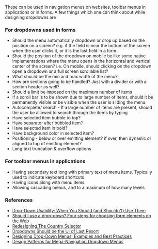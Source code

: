 
These can be used in navigation menus on websites, toolbar menus in applications or in forms. A few things which one can think about while designing dropdowns are 

### For dropdowns used in forms
* Should the menu automatically dropdown or drop up based on the position on a screen? e.g. if the field is near the bottom of the screen when the user clicks it, or it is the last field in a form.
* Should the position of the dropdown on mobile be like some native implementations where the menu opens in the horizontal and vertical center of the screen? i.e. On mobile, should clicking on the dropdown open a dropdown or a full screen scrollable list? 
* What should be the min and max width of the menu?
* How are sections going to be handled? Just with a divider or with a section header as well?
* Should a limit be imposed on the maximum number of items
* If a scroll bar is to be shown due to large number of items, should it be permanently visible or be visible when the user is sliding the menu
* Autocomplete/ search - If a large number of items are present, should the user be allowed to search through the items by typing
* Have selected item bubble to top?
* Have separator after bubbled item?
* Have selected item in bold?
* Have background color in selected item?
* Positioning - below or over emitting element? if over, then dynamic or aligned to top of emitting element?
* Long text truncation & overflow options

### For toolbar menus in applications
- Having secondary text long with primary text of menu items. Typically used to indicate keyboard shortcuts
- Having icons along with menu items
- Allowing cascading menus, and to a maximum of how many levels


### References
* [Drop-Down Usability: When You Should (and Shouldn't) Use Them](http://baymard.com/blog/drop-down-usability)
* [Should I use a drop-down? Four steps for choosing form elements on the Web](http://baymard.com/blog/drop-down-usability)
* [Redesigning The Country Selector](https://www.smashingmagazine.com/2011/11/redesigning-the-country-selector/)
* [Dropdowns Should be the UI of Last Resort](http://www.lukew.com/ff/entry.asp?1950)
* [Designing Drop-Down Menus: Examples and Best Practices](https://www.smashingmagazine.com/2009/03/designing-drop-down-menus-examples-and-best-practices/)
* [Design Patterns for Mega-Navigation Dropdown Menus](http://webdesignledger.com/design-patterns-mega-nav-dropdown-menus/)


<!-- 
## Data Interface

**1. Label**
* Used to input the label of this form field.
* Shown as an input field in the property panel.
* Default Value: Untitled Dropdown.

**2. Error Message when Empty**
* The message displayed, when a form is submitted with this field left empty. Applies when the field is mandatory.
* Shown as an input field in the property panel.
* Default Value: You missed this. 

**3. Selected Value**
* The value that is captured by this form element, after the user has used it during form submission.
* Shown as a text string in the property panel.
* Default Value:(Blank).

**4. Items**
* The list of text strings that make up the dropdown menu.
* Shown as a data feeder in the property panel.
* Default value: [Item one], [Item two], [Item three]

**5. Default Selection**
* Used to specify the default selection of the dropdown.
* Shown as a text string in the property panel.
* Default Value:(Blank).

## Properties Exposed

**1. Disabled**
* Disables the form element.
* Shown as a checkbox in the property panel.
* Default Value: Unchecked.
 
**2. Mandatory**
* Designates the field as mandatory in a form.
* Shown as a checkbox in the property panel.
* Default Value: Unchecked.

**3. Label Float**
* Configures whether the label of this form field lies within the field or floats outside it.
* Shown as a checkbox in the property panel.
* Default Value: Checked.
-->
